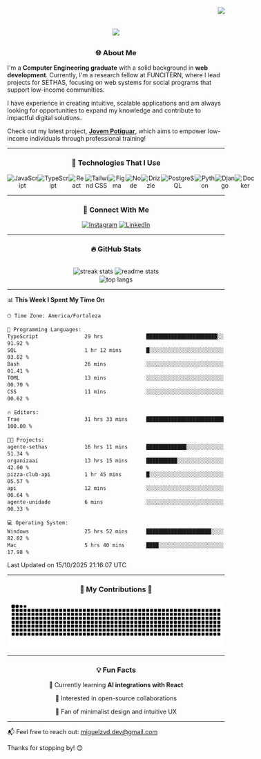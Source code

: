 <img align="right" src="https://visitor-badge.laobi.icu/badge?page_id=Miguelzvd.Miguelzvd" />

<h1 align="center">
    <img src="https://readme-typing-svg.herokuapp.com/?font=Righteous&size=35&center=true&vCenter=true&width=500&height=70&duration=4000&lines=Hi+There!+👋;+I'm+Miguel+Azevedo!;" />
</h1>

<section>
  <h3 align="center">🌐 About Me</h3>

  <p align="left">
   I'm a <strong>Computer Engineering graduate</strong> with a solid background in 
   <strong>web development</strong>. Currently, I'm a research fellow at FUNCITERN, 
   where I lead projects for SETHAS, focusing on web systems for social programs 
   that support low-income communities.  

   I have experience in creating intuitive, scalable applications and am always 
   looking for opportunities to expand my knowledge and contribute to impactful 
   digital solutions.  

   Check out my latest project, 
   <a href="https://jovempotiguar.sine.rn.gov.br/" target="_blank"><strong>Jovem Potiguar</strong></a>, 
   which aims to empower low-income individuals through professional training!
  </p>
</section>


<hr/> 

<section align="center">

  <h3>🚀 Technologies That I Use</h3>
  <div style="display: flex">
      <img alt="JavaScript" src="https://img.shields.io/badge/JavaScript-F7DF1E?style=for-the-badge&logo=javascript&logoColor=black"/>
      <img alt="TypeScript" src="https://img.shields.io/badge/TypeScript-007ACC?style=for-the-badge&logo=typescript&logoColor=white"/>
      <img alt="React" src="https://img.shields.io/badge/React-20232A?style=for-the-badge&logo=react&logoColor=61DAFB"/>
      <img alt="Tailwind CSS" src="https://img.shields.io/badge/Tailwind_CSS-38B2AC?style=for-the-badge&logo=tailwind-css&logoColor=white"/>
      <img alt="Figma" src="https://img.shields.io/badge/Figma-F24E1E?style=for-the-badge&logo=figma&logoColor=white"/>
      <img alt="Node" src="https://img.shields.io/badge/Node.js-5FA04E?logo=nodedotjs&logoColor=fff&style=for-the-badge"/>
      <img alt="Drizzle" src="https://img.shields.io/badge/Drizzle-C5F74F?logo=drizzle&logoColor=000&style=for-the-badge"/>
      <img alt="PostgreSQL" src="https://img.shields.io/badge/PostgreSQL-4169E1?logo=postgresql&logoColor=fff&style=for-the-badge"/>
      <img alt="Python" src="https://img.shields.io/badge/Python-14354C?style=for-the-badge&logo=python&logoColor=white"/>
      <img alt="Django" src="https://img.shields.io/badge/Django-092E20?logo=django&logoColor=fff&style=for-the-badge"/>
      <img alt="Docker" src="https://img.shields.io/badge/Docker-2496ED?logo=docker&logoColor=fff&style=for-the-badge"/>
  </div>

</section>

<hr/>

<section align="center">
  <h3>📲 Connect With Me</h3>

  [![Instagram](https://img.shields.io/badge/Instagram-E4405F?style=for-the-badge&logo=instagram&logoColor=white)](https://www.instagram.com/miguelzvd_/)
  [![LinkedIn](https://img.shields.io/badge/LinkedIn-0077B5?style=for-the-badge&logo=linkedin&logoColor=white)](https://www.linkedin.com/in/miguel-azevedo-a05291172/)
</section>

<hr/> 

<section align="center">

  <h3>🔥 GitHub Stats</h3>
  <br>
  <section align="center">
    <img height=170 src="https://streak-stats.demolab.com/?user=Miguelzvd&count_private=true&theme=react&border_radius=10" alt="streak stats"/>
    <img height=170 src="https://github-readme-stats.vercel.app/api?username=Miguelzvd&show_icons=true&theme=react&rank_icon=github&border_radius=10" alt="readme stats" />
    <br/>
    <img height=170 align="center" src="https://github-readme-stats.vercel.app/api/top-langs/?username=Miguelzvd&hide=HTML&langs_count=8&layout=compact&theme=react&border_radius=10&size_weight=0.5&count_weight=0.5&exclude_repo=github-readme-stats" alt="top langs" />
      
  </section>
  
</section>

<!--![Miguel's GitHub stats](https://github-readme-stats.vercel.app/api?username=Miguelzvd&show_icons=true&theme=radical)-->

<hr/> 
 
<!--START_SECTION:waka-->
📊 **This Week I Spent My Time On** 

```text
🕑︎ Time Zone: America/Fortaleza

💬 Programming Languages: 
TypeScript               29 hrs              ███████████████████████░░   91.92 % 
SQL                      1 hr 12 mins        █░░░░░░░░░░░░░░░░░░░░░░░░   03.82 % 
Bash                     26 mins             ░░░░░░░░░░░░░░░░░░░░░░░░░   01.41 % 
TOML                     13 mins             ░░░░░░░░░░░░░░░░░░░░░░░░░   00.70 % 
CSS                      11 mins             ░░░░░░░░░░░░░░░░░░░░░░░░░   00.62 % 

🔥 Editors: 
Trae                     31 hrs 33 mins      █████████████████████████   100.00 % 

🐱‍💻 Projects: 
agente-sethas            16 hrs 11 mins      █████████████░░░░░░░░░░░░   51.34 % 
organizaai               13 hrs 15 mins      ██████████░░░░░░░░░░░░░░░   42.00 % 
pizza-club-api           1 hr 45 mins        █░░░░░░░░░░░░░░░░░░░░░░░░   05.57 % 
api                      12 mins             ░░░░░░░░░░░░░░░░░░░░░░░░░   00.64 % 
agente-unidade           6 mins              ░░░░░░░░░░░░░░░░░░░░░░░░░   00.33 % 

💻 Operating System: 
Windows                  25 hrs 52 mins      █████████████████████░░░░   82.02 % 
Mac                      5 hrs 40 mins       ████░░░░░░░░░░░░░░░░░░░░░   17.98 % 
```


 Last Updated on 15/10/2025 21:16:07 UTC
<!--END_SECTION:waka-->

<hr/>

<section align="center">
  <h3>🐍 My Contributions 🐍</h3>
  <img alt="snake eating my contributions" src="https://raw.githubusercontent.com/Miguelzvd/Miguelzvd/output/github-contribution-grid-snake.svg" />
  
</section>

<hr/> 

<section align="center">

<h3>💡 Fun Facts</h3>

 🌱 Currently learning **AI integrations with React**
 
 💼 Interested in open-source collaborations
 
 🎨 Fan of minimalist design and intuitive UX
 
</section>

<hr/> 

📬 Feel free to reach out: [miguelzvd.dev@gmail.com](mailto:miguelzvd.dev@gmail.com)

Thanks for stopping by! 😊 
